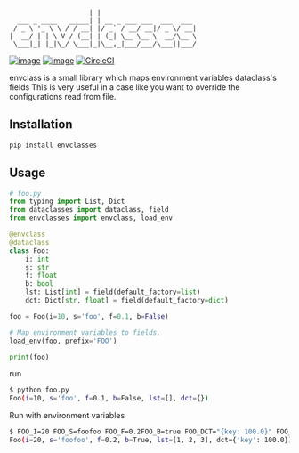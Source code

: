 ```
                    | |
  ___ _ ____   _____| | __ _ ___ ___  ___  ___
 / _ \ '_ \ \ / / __| |/ _` / __/ __|/ _ \/ __|
|  __/ | | \ V / (__| | (_| \__ \__ \  __/\__ \
 \___|_| |_|\_/ \___|_|\__,_|___/___/\___||___/

```

[![image](https://img.shields.io/pypi/v/envclasses.svg)](https://pypi.org/project/envclasses/)
[![image](https://img.shields.io/pypi/pyversions/envclasses.svg)](https://pypi.org/project/envclasses/)
[![CircleCI](https://circleci.com/gh/yukinarit/envclasses.svg?style=svg)](https://circleci.com/gh/yukinarit/envclasses)

envclass is a small library which maps environment variables dataclass's fields
This is very useful in a case like you want to override the configurations read
from file.


## Installation

```bash
pip install envclasses
```


## Usage

```python
# foo.py
from typing import List, Dict
from dataclasses import dataclass, field
from envclasses import envclass, load_env

@envclass
@dataclass
class Foo:
    i: int
    s: str
    f: float
    b: bool
    lst: List[int] = field(default_factory=list)
    dct: Dict[str, float] = field(default_factory=dict)

foo = Foo(i=10, s='foo', f=0.1, b=False)

# Map environment variables to fields.
load_env(foo, prefix='FOO')

print(foo)
```

run

```bash
$ python foo.py
Foo(i=10, s='foo', f=0.1, b=False, lst=[], dct={})
```

Run with environment variables

```bash
$ FOO_I=20 FOO_S=foofoo FOO_F=0.2FOO_B=true FOO_DCT="{key: 100.0}" FOO_LST="[1, 2, 3]" python foo.py
Foo(i=20, s='foofoo', f=0.2, b=True, lst=[1, 2, 3], dct={'key': 100.0})
```
